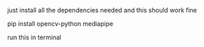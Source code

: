just install all the dependencies needed and this should work fine 

pip install opencv-python mediapipe

run this in terminal 
